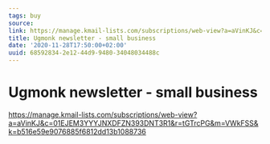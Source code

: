 ```yaml
---
tags: buy
source:
link: https://manage.kmail-lists.com/subscriptions/web-view?a=aVinKJ&c=01EJEM3YYYJNXDFZN393DNT3R1&r=tGTrcPG&m=VWkFSS&k=b516e59e9076885f6812dd13b1088736
title: Ugmonk newsletter - small business
date: '2020-11-28T17:50:00+02:00'
uuid: 68592834-2e12-44d9-9480-34048034488c
---
```


# Ugmonk newsletter - small business
https://manage.kmail-lists.com/subscriptions/web-view?a=aVinKJ&c=01EJEM3YYYJNXDFZN393DNT3R1&r=tGTrcPG&m=VWkFSS&k=b516e59e9076885f6812dd13b1088736
